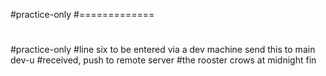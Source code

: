 #practice-only
#=============
#
#practice-only
#line six to be entered via a dev machine
send this to main dev-u
#received, push to remote server
#the rooster crows at midnight
fin
